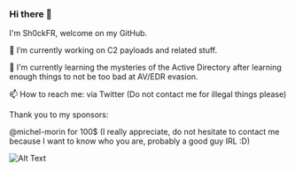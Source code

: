 ### Hi there 👋

I'm Sh0ckFR, welcome on my GitHub.

🔭 I’m currently working on C2 payloads and related stuff.

🌱 I'm currently learning the mysteries of the Active Directory after learning enough things to not be too bad at AV/EDR evasion.

📫 How to reach me: via Twitter (Do not contact me for illegal things please)

Thank you to my sponsors:

@michel-morin for 100$ (I really appreciate, do not hesitate to contact me because I want to know who you are, probably a good guy IRL :D)

![Alt Text](https://raw.githubusercontent.com/Sh0ckFR/Sh0ckFR/main/hackerman.gif)
